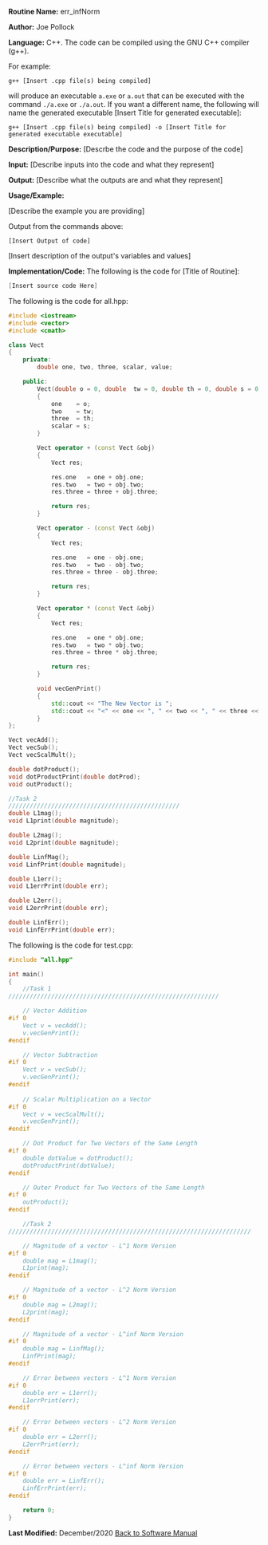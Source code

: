 **Routine Name:** err_infNorm  

**Author:** Joe Pollock  

**Language:** C++. The code can be compiled using the GNU C++ compiler (g++).  

For example:  
```
g++ [Insert .cpp file(s) being compiled]
```

will produce an executable `a.exe` or `a.out` that can be executed with the command `./a.exe` or `./a.out`. If you want a different name, the following will name the
generated executable [Insert Title for generated executable]:  
```
g++ [Insert .cpp file(s) being compiled] -o [Insert Title for generated executable executable]
```

**Description/Purpose:** [Descrbe the code and the purpose of the code]  

**Input:** [Describe inputs into the code and what they represent]  

**Output:** [Describe what the outputs are and what they represent]  

**Usage/Example:**  

[Describe the example you are providing]  

Output from the commands above:  
```
[Insert Output of code]
```

[Insert description of the output's variables and values]  

**Implementation/Code:** The following is the code for [Title of Routine]:  
```C++
[Insert source code Here]
```

The following is the code for all.hpp:  
```C++
#include <iostream>
#include <vector>
#include <cmath>

class Vect
{
    private:
        double one, two, three, scalar, value;

    public:
        Vect(double o = 0, double  tw = 0, double th = 0, double s = 0)
        {
            one    = o;
            two    = tw;
            three  = th;
            scalar = s;
        }

        Vect operator + (const Vect &obj)
        {
            Vect res;

            res.one   = one + obj.one;
            res.two   = two + obj.two;
            res.three = three + obj.three;

            return res;
        }

        Vect operator - (const Vect &obj)
        {
            Vect res;

            res.one   = one - obj.one;
            res.two   = two - obj.two;
            res.three = three - obj.three;

            return res;
        }

        Vect operator * (const Vect &obj)
        {
            Vect res;

            res.one   = one * obj.one;
            res.two   = two * obj.two;
            res.three = three * obj.three;

            return res;
        }

        void vecGenPrint()
        {
            std::cout << "The New Vector is ";
            std::cout << "<" << one << ", " << two << ", " << three << ">" << std::endl;
        }
};

Vect vecAdd();
Vect vecSub();
Vect vecScalMult();

double dotProduct();
void dotProductPrint(double dotProd);
void outProduct();

//Task 2
////////////////////////////////////////////////
double L1mag();
void L1print(double magnitude);

double L2mag();
void L2print(double magnitude);

double LinfMag();
void LinfPrint(double magnitude);

double L1err();
void L1errPrint(double err);

double L2err();
void L2errPrint(double err);

double LinfErr();
void LinfErrPrint(double err);
```

The following is the code for test.cpp:  
```C++
#include "all.hpp"

int main()
{
    //Task 1
///////////////////////////////////////////////////////////

    // Vector Addition
#if 0
    Vect v = vecAdd();
    v.vecGenPrint();
#endif

    // Vector Subtraction
#if 0
    Vect v = vecSub();
    v.vecGenPrint();
#endif
    
    // Scalar Multiplication on a Vector
#if 0
    Vect v = vecScalMult();
    v.vecGenPrint();
#endif

    // Dot Product for Two Vectors of the Same Length
#if 0
    double dotValue = dotProduct();
    dotProductPrint(dotValue);
#endif

    // Outer Product for Two Vectors of the Same Length
#if 0
    outProduct();
#endif

    //Task 2
////////////////////////////////////////////////////////////////////

    // Magnitude of a vector - L^1 Norm Version
#if 0
    double mag = L1mag();
    L1print(mag);
#endif

    // Magnitude of a vector - L^2 Norm Version
#if 0
    double mag = L2mag();
    L2print(mag);
#endif

    // Magnitude of a vector - L^inf Norm Version
#if 0
    double mag = LinfMag();
    LinfPrint(mag);
#endif

    // Error between vectors - L^1 Norm Version
#if 0
    double err = L1err();
    L1errPrint(err);
#endif

    // Error between vectors - L^2 Norm Version
#if 0
    double err = L2err();
    L2errPrint(err);
#endif

    // Error between vectors - L^inf Norm Version
#if 0
    double err = LinfErr();
    LinfErrPrint(err);
#endif

    return 0;
}
```

**Last Modified:** December/2020
[Back to Software Manual](https://github.com/jpoll962/math4610/blob/master/hw_toc/SoftwareManual/SoftwareManual_toc.md)
